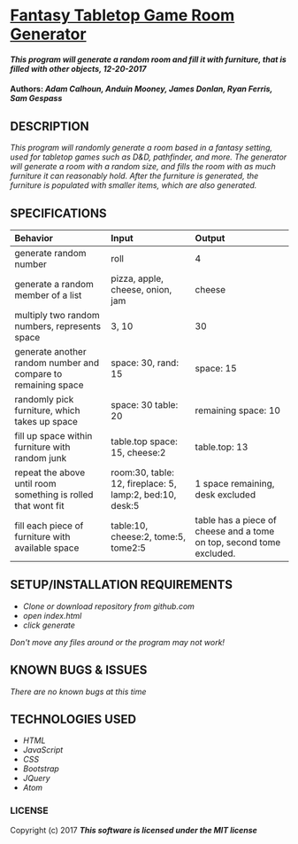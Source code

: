# [Fantasy Tabletop Game Room Generator](https://pinkjacket.github.io/roomgen/)


#### _This program will generate a random room and fill it with furniture, that is filled with other objects, 12-20-2017_

#### Authors: _**Adam Calhoun, Anduin Mooney, James Donlan, Ryan Ferris, Sam Gespass**_

## DESCRIPTION

_This program will randomly generate a room based in a fantasy setting, used for tabletop games such as D&D, pathfinder, and more. The generator will generate a room with a random size, and fills the room with as much furniture it can reasonably hold. After the furniture is generated, the furniture is populated with smaller items, which are also generated._


## SPECIFICATIONS

| Behavior | Input | Output |
| :------------- | :------------- | :------------- |
| generate random number | roll | 4 |
| generate a random member of a list | pizza, apple, cheese, onion, jam | cheese |
| multiply two random numbers, represents space | 3, 10 | 30 |
| generate another random number and compare to remaining space | space: 30, rand: 15 | space: 15 |
| randomly pick furniture, which takes up space | space: 30 table: 20 | remaining space: 10 |
| fill up space within furniture with random junk | table.top space: 15, cheese:2 | table.top: 13 |
| repeat the above until room something is rolled that wont fit | room:30, table: 12, fireplace: 5, lamp:2, bed:10, desk:5 | 1 space remaining, desk excluded |
| fill each piece of furniture with available space | table:10, cheese:2, tome:5, tome2:5 | table has a piece of cheese and a tome on top, second tome excluded. |

## SETUP/INSTALLATION REQUIREMENTS

* _Clone or download repository from github.com_
* _open index.html_
* _click generate_

_Don't move any files around or the program may not work!_

## KNOWN BUGS & ISSUES

_There are no known bugs at this time_


## TECHNOLOGIES USED

* _HTML_
* _JavaScript_
* _CSS_
* _Bootstrap_
* _JQuery_
* _Atom_

### LICENSE


Copyright (c) 2017 **_This software is licensed under the MIT license_**
